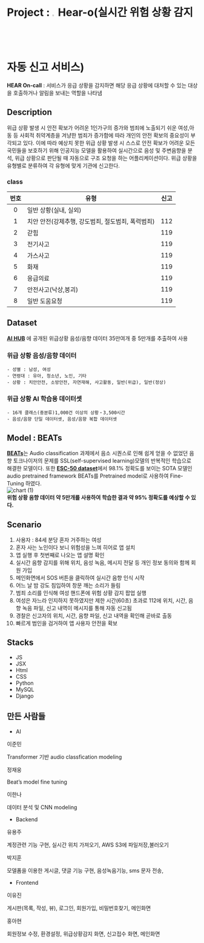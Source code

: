 # Project : <img src = "https://github.com/AIVLE-School-Third-Big-Project/Big_project_3_9/assets/124108607/9ccd7bd2-54e3-4789-b3be-c0f1f3a533a0" width="3%"></img>Hear-o(실시간 위험 상황 감지 자동 신고 서비스)
**HEAR On-call** : 서비스가 응급 상황을 감지하면 해당 응급 상황에 대처할 수 있는 대상을 호출하거나 알림을 보내는 역할을 나타냄

## Description

위급 상황 발생 시 안전 확보가 어려운 1인가구의 증가와 범죄에 노출되기 쉬운 여성,아동 등 사회적 취약계층을 겨냥한 범죄가 증가함에 따라 개인의 안전 확보의 중요성이 부각되고 있다.
이에 따라 예상치 못한 위급 상황 발생 시 스스로 안전 확보가 어려운 모든 국민들을 보호하기 위해 인공지능 모델을 활용하여 실시간으로 음성 및 주변음향을 분석, 위급 상황으로 판단될 때 자동으로 구조 요청을 하는 어플리케이션이다.
위급 상황을 유형별로 분류하여 각 유형에 맞게 기관에 신고한다.

### class

|**번호**|**유형**|**신고**|
|:------:|---|---|
|0|일반 상황(실내, 실외)||
|1|치안 안전(강제추행, 강도범죄, 절도범죄, 폭력범죄)|112|
|2|갇힘|119|
|3|전기사고|119|
|4|가스사고|119|
|5|화재|119|
|6|응급의료|119|
|7|안전사고(낙상,붕괴)|119|
|8|일반 도움요청|119|

## Dataset

[**AI HUB**](https://aihub.or.kr/aihubdata/data/view.do?currMenu=115&topMenu=100&dataSetSn=170) 에 공개된 위급상황 음성/음향 데이터 35만여개 중 5만개를 추출하여 사용

### 위급 상황 음성/음향 데이터
    - 성별 : 남성, 여성
    - 연령대 : 유아, 청소년, 노인, 기타
    - 상황 : 치안안전, 소방안전, 자연재해, 사고활동, 일반(위급), 일반(정상)
### 위급 상황 AI 학습용 데이터셋
    - 16개 클래스(중분류)1,000건 이상의 상황‧3,500시간
    - 음성/음향 단일 데이터셋, 음성/음향 복합 데이터셋

## Model : BEATs

[**BEATs**](https://github.com/microsoft/unilm/tree/master/beats)는 Audio classification 과제에서 음소 시퀀스로 인해 쉽게 얻을 수 없었던 음향 토크나이저의 문제를 SSL(self-supervised learning)모델의 반복적인 학습으로 해결한 모델이다. 또한 [**ESC-50 dataset**](https://paperswithcode.com/sota/audio-classification-on-esc-50)에서 98.1% 정확도를 보이는 SOTA 모델인 audio pretrained framework BEATs를 Pretrained model로 사용하여 Fine-Tuning 하였다.<br>
![chart (1)](https://github.com/AIVLE-School-Third-Big-Project/Big_project_3_9/assets/124108607/1c5a554a-1d27-41fe-99d6-03c896ff47cd)<br>
**위험 상황 음향 데이터 약 5만개를 사용하여 학습한 결과 약 95% 정확도를 예상할 수 있다.**

## Scenario
1. 사용자 : 84세 분당 혼자 거주하는 여성<br>
2. 혼자 사는 노인이다 보니 위험성을 느껴 히어로 앱 설치<br>
3. 앱 실행 후 첫번째로 나오는 앱 설명 확인<br>
4. 실시간 음향 감지를 위해 위치, 음성 녹음, 메시지 전달 등 개인 정보 동의와 함께 회원 가입<br>
5. 메인화면에서 SOS 버튼을 클릭하여 실시간 음향 인식 시작<br>
6. 어느 날 밤 강도 침입하여 창문 깨는 소리가 들림<br>
7. 범죄 소리를 인식해 여성 핸드폰에 위험 상황 감지 팝업 실행<br>
8. 여성은 자느라 인지하지 못하였지만 제한 시간(60초) 초과로 112에 위치, 시간, 음향 녹음 파일, 신고 내역이 메시지를 통해 자동 신고됨<br>
9. 경찰은 신고자의 위치, 시간, 음향 파일, 신고 내역을 확인해 곧바로 출동<br>
10. 빠르게 범인을 검거하여 앱 사용자 안전을 확보


## Stacks
- JS<br>
- JSX<br>
- Html<br>
- CSS<br>
- Python<br>
- MySQL<br>
- Django<br>

## 만든 사람들
- AI

이준민

Transformer 기반 audio classfication modeling

정재웅

Beat’s model fine tuning

이한나

데이터 분석 및 CNN modeling

- Backend

유용주

계정관련 기능 구현, 실시간 위치 가져오기, AWS S3에 파일저장,불러오기

박지훈

모델폼을 이용한 게시글, 댓글 기능 구현, 음성녹음기능, sms 문자 전송, 

- Frontend

이유진

게시판(목록, 작성, 뷰), 로그인, 회원가입, 비밀번호찾기, 메인화면

홍아현

회원정보 수정, 환경설정, 위급상황감지 화면, 신고접수 화면, 메인화면
